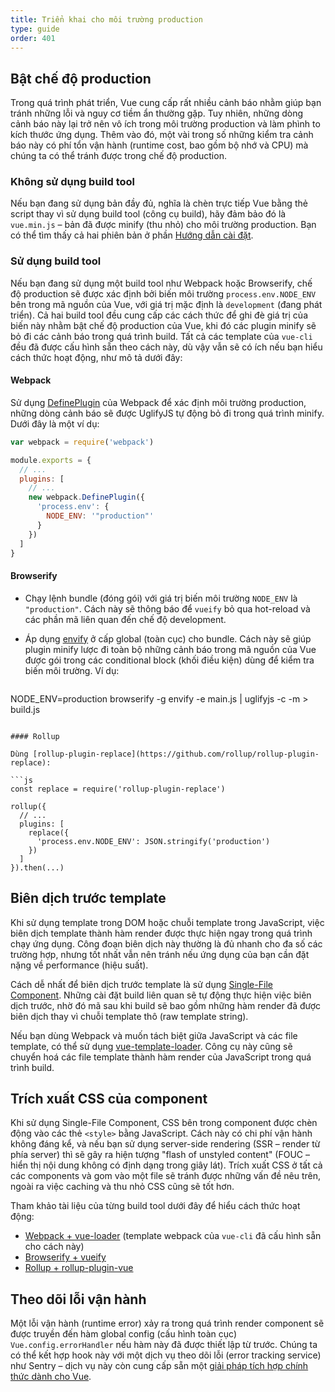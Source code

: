 ```yaml
---
title: Triển khai cho môi trường production
type: guide
order: 401
---
```

## Bật chế độ production

Trong quá trình phát triển, Vue cung cấp rất nhiều cảnh báo nhằm giúp bạn tránh những lỗi và nguy cơ tiềm ẩn thường gặp. Tuy nhiên, những dòng cảnh báo này lại trở nên vô ích trong môi trường production và làm phình to kích thước ứng dụng. Thêm vào đó, một vài trong số những kiểm tra cảnh báo này có phí tổn vận hành (runtime cost, bao gồm bộ nhớ và CPU) mà chúng ta có thể tránh được trong chế độ production.

### Không sử dụng build tool

Nếu bạn đang sử dụng bản đầy đủ, nghĩa là chèn trực tiếp Vue bằng thẻ script thay vì sử dụng build tool (công cụ build), hãy đảm bảo đó là `vue.min.js` – bản đã được minify (thu nhỏ) cho môi trường production. Bạn có thể tìm thấy cả hai phiên bản ở phần [Hướng dẫn cài đặt](installation.html#Direct-lt-script-gt-Include).

### Sử dụng build tool

Nếu bạn đang sử dụng một build tool như Webpack hoặc Browserify, chế độ production sẽ được xác định bởi biến môi trường `process.env.NODE_ENV` bên trong mã nguồn của Vue, với giá trị mặc định là `development` (đang phát triển). Cả hai build tool đều cung cấp các cách thức để ghi đè giá trị của biến này nhằm bật chế độ production của Vue, khi đó các plugin minify sẽ bỏ đi các cảnh báo trong quá trình build. Tất cả các template của `vue-cli` đều đã được cấu hình sẵn theo cách này, dù vậy vẫn sẽ có ích nếu bạn hiểu cách thức hoạt động, như mô tả dưới đây:

#### Webpack

Sử dụng [DefinePlugin](https://webpack.js.org/plugins/define-plugin/) của Webpack để xác định môi trường production, những dòng cảnh báo sẽ được UglifyJS tự động bỏ đi trong quá trình minify. Dưới đây là một ví dụ:

```js
var webpack = require('webpack')

module.exports = {
  // ...
  plugins: [
    // ...
    new webpack.DefinePlugin({
      'process.env': {
        NODE_ENV: '"production"'
      }
    })
  ]
}
```

#### Browserify

- Chạy lệnh bundle (đóng gói) với giá trị biến môi trường `NODE_ENV` là `"production"`. Cách này sẽ thông báo để `vueify` bỏ qua hot-reload và các phần mã liên quan đến chế độ development.

- Áp dụng [envify](https://github.com/hughsk/envify) ở cấp global (toàn cục) cho bundle. Cách này sẽ giúp plugin minify lược đi toàn bộ những cảnh báo trong mã nguồn của Vue được gói trong các conditional block (khối điều kiện) dùng để kiểm tra biến môi trường. Ví dụ:
    
    ```bash
NODE_ENV=production browserify -g envify -e main.js | uglifyjs -c -m > build.js
```

#### Rollup

Dùng [rollup-plugin-replace](https://github.com/rollup/rollup-plugin-replace):

```js
const replace = require('rollup-plugin-replace')

rollup({
  // ...
  plugins: [
    replace({
      'process.env.NODE_ENV': JSON.stringify('production')
    })
  ]
}).then(...)
```

## Biên dịch trước template

Khi sử dụng template trong DOM hoặc chuỗi template trong JavaScript, việc biên dịch template thành hàm render được thực hiện ngay trong quá trình chạy ứng dụng. Công đoạn biên dịch này thường là đủ nhanh cho đa số các trường hợp, nhưng tốt nhất vẫn nên tránh nếu ứng dụng của bạn cần đặt nặng về performance (hiệu suất).

Cách dễ nhất để biên dịch trước template là sử dụng [Single-File Component](single-file-components.html). Những cài đặt build liên quan sẽ tự động thực hiện việc biên dịch trước, nhờ đó mã sau khi build sẽ bao gồm những hàm render đã được biên dịch thay vì chuỗi template thô (raw template string).

Nếu bạn dùng Webpack và muốn tách biệt giữa JavaScript và các file template, có thể sử dụng [vue-template-loader](https://github.com/ktsn/vue-template-loader). Công cụ này cũng sẽ chuyển hoá các file template thành hàm render của JavaScript trong quá trình build.

## Trích xuất CSS của component

Khi sử dụng Single-File Component, CSS bên trong component được chèn động vào các thẻ `<style>` bằng JavaScript. Cách này có chi phí vận hành không đáng kể, và nếu bạn sử dụng server-side rendering (SSR – render từ phía server) thì sẽ gây ra hiện tượng "flash of unstyled content" (FOUC – hiển thị nội dung không có định dạng trong giây lát). Trích xuất CSS ở tất cả các components và gom vào một file sẽ tránh được những vấn đề nêu trên, ngoài ra việc caching và thu nhỏ CSS cũng sẽ tốt hơn.

Tham khảo tài liệu của từng build tool dưới đây để hiểu cách thức hoạt động:

- [Webpack + vue-loader](https://vue-loader.vuejs.org/en/configurations/extract-css.html) (template webpack của `vue-cli` đã cấu hình sẵn cho cách này)
- [Browserify + vueify](https://github.com/vuejs/vueify#css-extraction)
- [Rollup + rollup-plugin-vue](https://vuejs.github.io/rollup-plugin-vue/#/en/2.3/?id=custom-handler)

## Theo dõi lỗi vận hành

Một lỗi vận hành (runtime error) xảy ra trong quá trình render component sẽ được truyền đến hàm global config (cấu hình toàn cục) `Vue.config.errorHandler` nếu hàm này đã được thiết lập từ trước. Chúng ta có thể kết hợp hook này với một dịch vụ theo dõi lỗi (error tracking service) như Sentry – dịch vụ này còn cung cấp sẵn một [giải pháp tích hợp chính thức dành cho Vue](https://sentry.io/for/vue/).